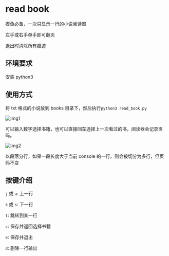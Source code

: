# read book

摸鱼必备，一次只显示一行的小说阅读器

左手或右手单手即可翻页

退出时清除所有痕迹

## 环境要求
安装 python3

## 使用方式

将 txt 格式的小说放到 books 目录下，然后执行`python3 read_book.py`

![img1](https://github.com/fly-bear/read_book/blob/master/imgs/Lark20200702145228.png)

可以输入数字选择书籍，也可以直接回车选择上一次看过的书，阅读器会记录页码。

![img2](https://github.com/fly-bear/read_book/blob/master/imgs/Lark20200702145323.png)

以段落分行，如果一段长度大于当前 console 的一行，则会被切分为多行，但页码不变

## 按键介绍

`j` 或 `a`: 上一行

`k` 或 `s`: 下一行

`t`: 跳转到某一行

`c`: 保存并返回选择书籍

`e`: 保存并退出

`d`: 删除一行输出
